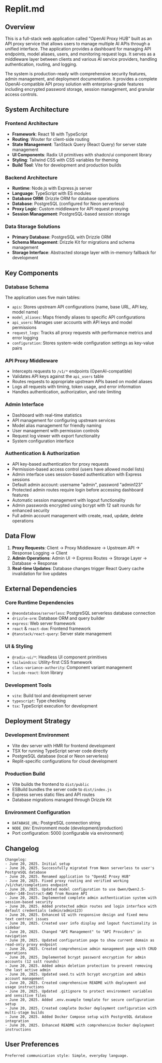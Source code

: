 # Replit.md

## Overview

This is a full-stack web application called "OpenAI Proxy HUB" built as an API proxy service that allows users to manage multiple AI APIs through a unified interface. The application provides a dashboard for managing API endpoints, model aliases, users, and monitoring request logs. It serves as a middleware layer between clients and various AI service providers, handling authentication, routing, and logging.

The system is production-ready with comprehensive security features, admin management, and deployment documentation. It provides a complete OpenAI-compatible API proxy solution with enterprise-grade features including encrypted password storage, session management, and granular access controls.

## System Architecture

### Frontend Architecture
- **Framework**: React 18 with TypeScript
- **Routing**: Wouter for client-side routing
- **State Management**: TanStack Query (React Query) for server state management
- **UI Components**: Radix UI primitives with shadcn/ui component library
- **Styling**: Tailwind CSS with CSS variables for theming
- **Build Tool**: Vite for development and production builds

### Backend Architecture
- **Runtime**: Node.js with Express.js server
- **Language**: TypeScript with ES modules
- **Database ORM**: Drizzle ORM for database operations
- **Database**: PostgreSQL (configured for Neon serverless)
- **Proxy Logic**: Custom middleware for API request proxying
- **Session Management**: PostgreSQL-based session storage

### Data Storage Solutions
- **Primary Database**: PostgreSQL with Drizzle ORM
- **Schema Management**: Drizzle Kit for migrations and schema management
- **Storage Interface**: Abstracted storage layer with in-memory fallback for development

## Key Components

### Database Schema
The application uses five main tables:
- `apis`: Stores upstream API configurations (name, base URL, API key, model name)
- `model_aliases`: Maps friendly aliases to specific API configurations
- `api_users`: Manages user accounts with API keys and model permissions
- `request_logs`: Tracks all proxy requests with performance metrics and error logging
- `configuration`: Stores system-wide configuration settings as key-value pairs

### API Proxy Middleware
- Intercepts requests to `/v1/*` endpoints (OpenAI-compatible)
- Validates API keys against the `api_users` table
- Routes requests to appropriate upstream APIs based on model aliases
- Logs all requests with timing, token usage, and error information
- Handles authentication, authorization, and rate limiting

### Admin Interface
- Dashboard with real-time statistics
- API management for configuring upstream services
- Model alias management for friendly naming
- User management with permission controls
- Request log viewer with export functionality
- System configuration interface

### Authentication & Authorization
- API key-based authentication for proxy requests
- Permission-based access control (users have allowed model lists)
- Admin interface uses session-based authentication with Express sessions
- Default admin account: username "admin", password "admin123"
- Protected admin routes require login before accessing dashboard features
- Automatic session management with logout functionality
- Admin passwords encrypted using bcrypt with 12 salt rounds for enhanced security
- Full admin account management with create, read, update, delete operations

## Data Flow

1. **Proxy Requests**: Client → Proxy Middleware → Upstream API → Response Logging → Client
2. **Admin Operations**: Admin UI → Express Routes → Storage Layer → Database → Response
3. **Real-time Updates**: Database changes trigger React Query cache invalidation for live updates

## External Dependencies

### Core Runtime Dependencies
- `@neondatabase/serverless`: PostgreSQL serverless database connection
- `drizzle-orm`: Database ORM and query builder
- `express`: Web server framework
- `react` & `react-dom`: Frontend framework
- `@tanstack/react-query`: Server state management

### UI & Styling
- `@radix-ui/*`: Headless UI component primitives
- `tailwindcss`: Utility-first CSS framework
- `class-variance-authority`: Component variant management
- `lucide-react`: Icon library

### Development Tools
- `vite`: Build tool and development server
- `typescript`: Type checking
- `tsx`: TypeScript execution for development

## Deployment Strategy

### Development Environment
- Vite dev server with HMR for frontend development
- TSX for running TypeScript server code directly
- PostgreSQL database (local or Neon serverless)
- Replit-specific configurations for cloud development

### Production Build
- Vite builds the frontend to `dist/public`
- ESBuild bundles the server code to `dist/index.js`
- Express serves static files and API routes
- Database migrations managed through Drizzle Kit

### Environment Configuration
- `DATABASE_URL`: PostgreSQL connection string
- `NODE_ENV`: Environment mode (development/production)
- Port configuration: 5000 (configurable via environment)

## Changelog

```
Changelog:
- June 20, 2025. Initial setup
- June 20, 2025. Successfully migrated from Neon serverless to user's PostgreSQL database
- June 20, 2025. Renamed application to "OpenAI Proxy HUB"
- June 20, 2025. Fixed proxy routing and verified working /v1/chat/completions endpoint
- June 20, 2025. Updated model configuration to use Qwen/Qwen2.5-Coder-14B-Instruct-AWQ from Roxane API
- June 20, 2025. Implemented complete admin authentication system with session-based security
- June 20, 2025. Added protected admin routes and login interface with default credentials (admin/admin123)
- June 20, 2025. Enhanced UI with responsive design and fixed menu text contrast issues
- June 20, 2025. Created user info display and logout functionality in sidebar
- June 20, 2025. Changed "API Management" to "API Providers" in navigation
- June 20, 2025. Updated configuration page to show current domain as read-only proxy endpoint
- June 20, 2025. Created comprehensive admin management page with CRUD operations
- June 20, 2025. Implemented bcrypt password encryption for admin accounts (12 salt rounds)
- June 20, 2025. Added admin deletion protection to prevent removing the last active admin
- June 20, 2025. Updated seed.ts with bcrypt encryption and admin account management
- June 20, 2025. Created comprehensive README with deployment and usage instructions
- June 20, 2025. Updated .gitignore to protect environment variables and sensitive files
- June 20, 2025. Added .env.example template for secure configuration setup
- June 20, 2025. Created complete Docker deployment configuration with multi-stage builds
- June 20, 2025. Added Docker Compose setup with PostgreSQL database integration
- June 20, 2025. Enhanced README with comprehensive Docker deployment instructions
```

## User Preferences

```
Preferred communication style: Simple, everyday language.
```